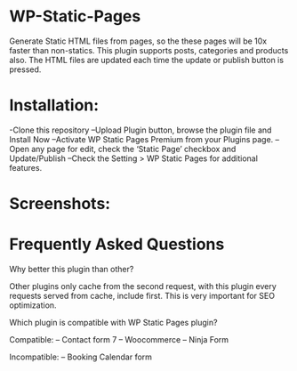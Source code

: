 # WP-Static-Pages
Generate Static HTML files from pages, so the these pages will be 10x faster than non-statics. This plugin supports posts, categories and products also. The HTML files are updated each time the update or publish button is pressed.

# Installation:

-Clone this repository
–Upload Plugin button, browse the plugin file and Install Now
–Activate WP Static Pages Premium from your Plugins page.
–Open any page for edit, check the ‘Static Page’ checkbox and Update/Publish
–Check the Setting > WP Static Pages for additional features.

# Screenshots:


# Frequently Asked Questions

Why better this plugin than other?

Other plugins only cache from the second request, with this plugin every requests served from cache, include first. This is very important for SEO optimization.

Which plugin is compatible with WP Static Pages plugin?

Compatible:
– Contact form 7
– Woocommerce
– Ninja Form

Incompatible:
– Booking Calendar form
